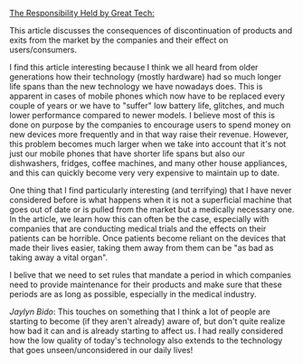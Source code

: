 [The Responsibility Held by Great Tech:](https://medium.com/predict/the-responsibility-held-by-great-tech-3063d8e9f168)


This article discusses the consequences of discontinuation of products and exits from the market by the companies and their effect on users/consumers. 

I find this article interesting because I think we all heard from older generations how their technology (mostly hardware) had so much longer life spans than the new technology we have nowadays does. This is apparent in cases of mobile phones which now have to be replaced every couple of years or we have to "suffer" low battery life, glitches, and much lower performance compared to newer models. I believe most of this is done on purpose by the companies to encourage users to spend money on new devices more frequently and in that way raise their revenue. However, this problem becomes much larger when we take into account that it's not just our mobile phones that have shorter life spans but also our dishwashers, fridges, coffee machines, and many other house appliances, and this can quickly become very very expensive to maintain up to date. 

One thing that I find particularly interesting (and terrifying) that I have never considered before is what happens when it is not a superficial machine that goes out of date or is pulled from the market but a medically necessary one. In the article, we learn how this can often be the case, especially with companies that are conducting medical trials and the effects on their patients can be horrible. Once patients become reliant on the devices that made their lives easier, taking them away from them can be "as bad as taking away a vital organ". 

I belive that we need to set rules that mandate a period in which companies need to provide maintenance for their products and make sure that these periods are as long as possible, especially in the medical industry.


_Jaylyn Bido_: This touches on something that I think a lot of people are starting to become (if they aren't already) aware of, but don't quite realize how bad it can and is already starting to affect us. I had really considered how the low quality of today's technology also extends to the technology that goes unseen/unconsidered in our daily lives!